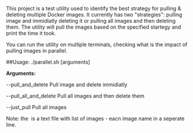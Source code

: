 This project is a test utility used to identify the best strategy for pulling & deleting multiple Docker images.
It currently has two "strategies": pulling image and immidiatly deleting it or pulling all images and then deleting them.
The utility will pull the images based on the specified startegy and print the time it took.

You can run the utility on multiple terminals, checking what is the impact of pulling images in parallel.

##Usage:
./parallel.sh [arguments] <image file>

**Arguments:**
  
  --pull_and_delete        Pull image and delete immidiatly
  
  --pull_all_and_delete    Pull all images and then delete them
  
  --just_pull              Pull all images

Note: the <image file> is a text file with list of images - eacn image name in a seperate line.
